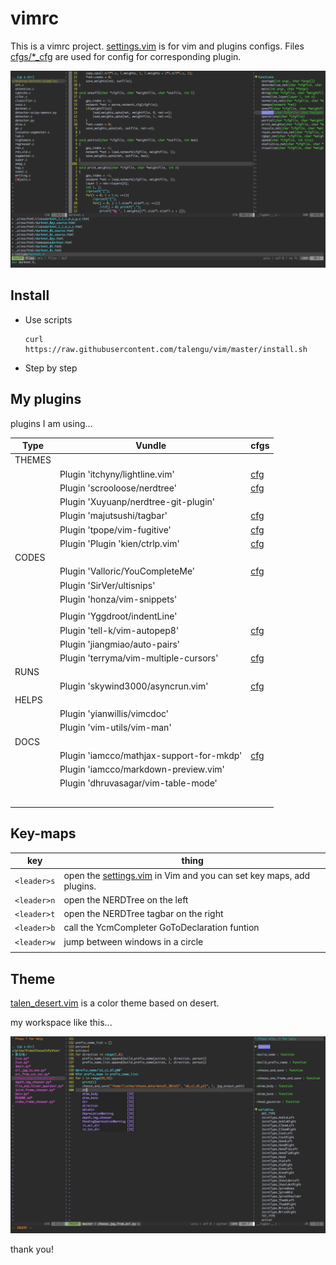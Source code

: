 # vimrc
This is a vimrc project.  [settings.vim](settings.vim) is for vim and plugins configs. Files  [cfgs/*_cfg](cfgs) are used for config for corresponding plugin.



![screen_ctrp](README.img/screen_ctrp.png)

## Install 

- Use scripts

  ```
  curl https://raw.githubusercontent.com/talengu/vim/master/install.sh
  ```


- Step by step

## My plugins

plugins I am using...

| Type   | Vundle                                   | cfgs                                     |
| ------ | ---------------------------------------- | ---------------------------------------- |
| THEMES |                                          |                                          |
|        | Plugin 'itchyny/lightline.vim'           | [cfg](cfgs/lightline_cfg.vim)            |
|        | Plugin 'scrooloose/nerdtree'             | [cfg](cfgs/nerdtree_cfg.vim)             |
|        | Plugin 'Xuyuanp/nerdtree-git-plugin'     |                                          |
|        | Plugin 'majutsushi/tagbar'               | [cfg](cfgs/tagbar_cfg.vim)               |
|        | Plugin 'tpope/vim-fugitive'              | [cfg](cfgs/fugitive_cfg.vim)             |
|        | Plugin 'Plugin 'kien/ctrlp.vim'          | [cfg](cfgs/ctrlp_cfg.vim)                |
| CODES  |                                          |                                          |
|        | Plugin 'Valloric/YouCompleteMe'          | [cfg](cfgs/ycm_cfg.vim)                  |
|        | Plugin 'SirVer/ultisnips'                |                                          |
|        | Plugin 'honza/vim-snippets'              |                                          |
|        |                                          |                                          |
|        | Plugin 'Yggdroot/indentLine'             |                                          |
|        | Plugin 'tell-k/vim-autopep8'             | [cfg](cfgs/autopep8_cfg.vim)             |
|        | Plugin 'jiangmiao/auto-pairs'            |                                          |
|        | Plugin 'terryma/vim-multiple-cursors'    | [cfg](cfgs/vim-multiple-cursors_cfg.vim) |
| RUNS   |                                          |                                          |
|        | Plugin 'skywind3000/asyncrun.vim'        | [cfg](cfgs/asyncrun_cfg.vim)             |
| HELPS  |                                          |                                          |
|        | Plugin 'yianwillis/vimcdoc'              |                                          |
|        | Plugin 'vim-utils/vim-man'               |                                          |
| DOCS   |                                          |                                          |
|        | Plugin 'iamcco/mathjax-support-for-mkdp' | [cfg](cfgs/markdown_cfg.vim)             |
|        | Plugin 'iamcco/markdown-preview.vim'     |                                          |
|        | Plugin 'dhruvasagar/vim-table-mode'      |                                          |
|        |                                          |                                          |
|        |                                          |                                          |
|        |                                          |                                          |
|        |                                          |                                          |
|        |                                          |                                          |




## Key-maps

| key         | thing                                                        |
| ----------- | ------------------------------------------------------------ |
| `<leader>s` | open the [settings.vim](settings.vim) in Vim and you can set key maps, add plugins. |
| `<leader>n` | open the NERDTree on the left                                |
| `<leader>t` | open the NERDTree tagbar on the right                        |
| `<leader>b` | call the YcmCompleter GoToDeclaration funtion                |
| `<leader>w` | jump between windows in a circle                             |
|             |                                                              |



## Theme
[talen_desert.vim](colors/talen_desert.vim) is a color theme based on desert.

my workspace like this...

![screen_theme](README.img/screen_theme.png)



thank you!

[1]: https://github.com/wklken/k-vim	"k-vim ycm tagbar 安装的参考"
[2]: https://github.com/amix/vimrc	"stars most in github"
[3]: https://github.com/humiaozuzu/dot-vimrc	"pictures good"
[4]: https://github.com/chxuan/vimplus  "vimplus"

